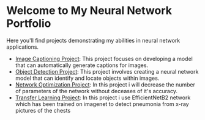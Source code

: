 <!DOCTYPE html>
<html lang="en">
<head>
    <meta charset="UTF-8">
    <meta name="viewport" content="width=device-width, initial-scale=1.0">
    <title>My Neural Network Portfolio</title>
</head>
<body>
    <h1>Welcome to My Neural Network Portfolio</h1>
    <p>Here you'll find projects demonstrating my abilities in neural network applications.</p>
    <ul>
        <li><a href="https://github.com/ARman-AT/ANN_projects/tree/main/Image%20captioning">Image Captioning Project</a>: This project focuses on developing a model that can automatically generate captions for images.</li>
        <li><a href="https://github.com/ARman-AT/ANN_projects/tree/main/Object%20Detection">Object Detection Project</a>: This project involves creating a neural network model that can identify and locate objects within images.</li>
        <li><a href="https://github.com/ARman-AT/ANN_projects/tree/main/Network%20Optimization">Network Optimization Project</a>: In this project i will decrease the number of parameters of the network without deceases of it's accuracy.</li>
        <li><a href="https://github.com/ARman-AT/ANN_projects/tree/main/Transfer%20learning%20for%20chest%20x-ray%20dataset">Transfer Learning Project</a>: In this project i use EfficientNetB2 network which has been trained on imagenet to detect pneumonia from x-ray pictures of the chests</li>
    </ul>
</body>
</html>